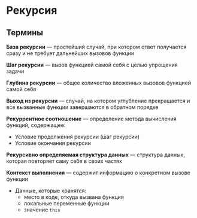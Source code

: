 # Рекурсия

## Термины
**База рекурсии**  —  простейший случай, при котором ответ получается сразу и не требует дальнейших вызовов функции

**Шаг рекурсии**  —  вызов функцией самой себя с целью упрощения задачи

**Глубина рекурсии**  —  общее количество вложенных вызовов функцией самой себя

**Выход из рекурсии**  —  случай, на котором углубление прекращается и все вызванные функции завершаются в обратном порядке

**Рекуррентное соотношение**  —  определение метода вычисления функций, содержащее:
- Условие продолжения рекурсии (шаг рекурсии)
- Условие окончания рекурсии

**Рекурсивно определяемая структура данных**  —  структура данных, которая повторяет саму себя в своих частях

**Контекст выполнения**  —  содержит информацию о конкретном вызове функции
- Данные, которые хранятся:
  - место в коде, откуда вызвана функция
  - локальные переменные функции
  - значение `this`
